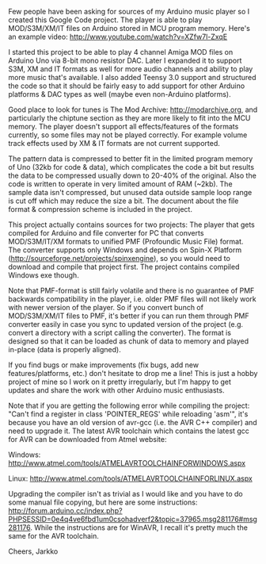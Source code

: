 Few people have been asking for sources of my Arduino music player so I created this Google Code project. The player is able to play MOD/S3M/XM/IT files on Arduino stored in MCU program memory. Here's an example video: http://www.youtube.com/watch?v=XZfw7l-ZxqE

I started this project to be able to play 4 channel Amiga MOD files on Arduino Uno via 8-bit mono resistor DAC. Later I expanded it to support S3M, XM and IT formats as well for more audio channels and ability to play more music that's available. I also added Teensy 3.0 support and structured the code so that it should be fairly easy to add support for other Arduino platforms & DAC types as well (maybe even non-Arduino platforms).

Good place to look for tunes is The Mod Archive: http://modarchive.org, and particularly the chiptune section as they are more likely to fit into the MCU memory. The player doesn't support all effects/features of the formats currently, so some files may not be played correctly. For example volume track effects used by XM & IT formats are not current supported.

The pattern data is compressed to better fit in the limited program memory of Uno (32kb for code & data), which complicates the code a bit but results the data to be compressed usually down to 20-40% of the original. Also the code is written to operate in very limited amount of RAM (~2kb). The sample data isn't compressed, but unused data outside sample loop range is cut off which may reduce the size a bit. The document about the file format & compression scheme is included in the project.

This project actually contains sources for two projects: The player that gets compiled for Arduino and file converter for PC that converts MOD/S3M/IT/XM formats to unified PMF (Profoundic Music File) format. The converter supports only Windows and depends on Spin-X Platform (http://sourceforge.net/projects/spinxengine), so you would need to download and compile that project first. The project contains compiled Windows exe though.

Note that PMF-format is still fairly volatile and there is no guarantee of PMF backwards compatibility in the player, i.e. older PMF files will not likely work with newer version of the player. So if you convert bunch of MOD/S3M/XM/IT files to PMF, it's better if you can run them through PMF converter easily in case you sync to updated version of the project (e.g. convert a directory with a script calling the converter). The format is designed so that it can be loaded as chunk of data to memory and played in-place (data is properly aligned).

If you find bugs or make improvements (fix bugs, add new features/platforms, etc.) don't hesitate to drop me a line! This is just a hobby project of mine so I work on it pretty irregularly, but I'm happy to get updates and share the work with other Arduino music enthusiasts.

Note that if you are getting the following error while compiling the project: "Can't find a register in class 'POINTER_REGS' while reloading 'asm'", it's because you have an old version of avr-gcc (i.e. the AVR C++ compiler) and need to upgrade it. The latest AVR toolchain which contains the latest gcc for AVR can be downloaded from Atmel website:

Windows: http://www.atmel.com/tools/ATMELAVRTOOLCHAINFORWINDOWS.aspx

Linux: http://www.atmel.com/tools/ATMELAVRTOOLCHAINFORLINUX.aspx

Upgrading the compiler isn't as trivial as I would like and you have to do some manual file copying, but here are some instructions: http://forum.arduino.cc/index.php?PHPSESSID=0e4q4ve6fbd1um0csohadverf2&topic=37965.msg281176#msg281176. While the instructions are for WinAVR, I recall it's pretty much the same for the AVR toolchain.

Cheers, Jarkko
